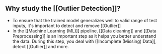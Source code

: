 
## Why study the [[Outlier Detection]]?
- To ensure that the trained model generalizes well to valid range of test inputs, it's important to detect and remove [[Outlier]]
- In the [[Machine Learning (ML)]] pipeline, [[Data cleaning]] and [[Data Preprocessing]] is an important step as it helps you better understand the data. During this step, you deal with [[Incomplete (Missing) Data]], detect [[Outlier]] and more.